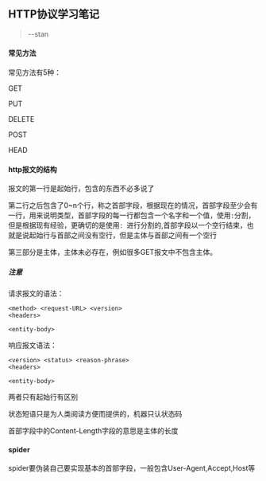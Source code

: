 ## HTTP协议学习笔记

> --stan


#### 常见方法
常见方法有5种： 

GET  

PUT  

DELETE  

POST  

HEAD



#### http报文的结构
报文的第一行是起始行，包含的东西不必多说了 

第二行之后包含了0~n个行，称之首部字段，根据现在的情况，首部字段至少会有一行，用来说明类型，首部字段的每一行都包含一个名字和一个值，使用`:`分割，但是根据现有经验，更确切的是使用`: `进行分割的,首部字段以一个空行结束，也就是说起始行与首部之间没有空行，但是主体与首部之间有一个空行 

第三部分是主体，主体未必存在，例如很多GET报文中不包含主体。 

##### 注意
请求报文的语法：

	<method> <request-URL> <version>
	<headers>
	
	<entity-body>

响应报文语法：

	<version> <status> <reason-phrase>
	<headers>
	
	<entity-body>

两者只有起始行有区别

状态短语只是为人类阅读方便而提供的，机器只认状态码  

首部字段中的Content-Length字段的意思是主体的长度








#### spider
spider要伪装自己要实现基本的首部字段，一般包含User-Agent,Accept,Host等






